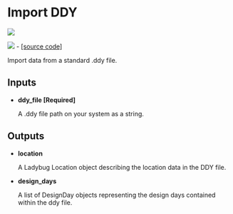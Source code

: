 # Import DDY

![](../../images/components/Import\_DDY.png)

![](../../images/icons/Import\_DDY.png) - [\[source code\]](https://github.com/ladybug-tools/ladybug-grasshopper/blob/master/ladybug\_grasshopper/src/LB%20Import%20DDY.py)

Import data from a standard .ddy file.

## Inputs

*   **ddy\_file \[Required]**

    A .ddy file path on your system as a string.&#x20;

## Outputs

*   **location**

    A Ladybug Location object describing the location data in the DDY file.&#x20;
*   **design\_days**

    A list of DesignDay objects representing the design days contained within the ddy file.&#x20;
